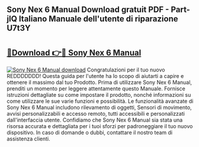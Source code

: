 ## Sony Nex 6 Manual Download gratuit PDF - Part-jlQ Italiano Manuale dell'utente di riparazione U7t3Y

# <h2><a href="http://dfcgi2.blite.top/?on=Sony+Nex+6+Manual">🔗Download 👉🔴 Sony Nex 6 Manual</a></h2>

[![Sony Nex 6 Manual download](https://i.imgur.com/lujVjoI.png)](http://dfcgi2.blite.top/?on=Sony+Nex+6+Manual)
Congratulazioni per il tuo nuovo REDDDDDDD! Questa guida per l'utente ha lo scopo di aiutarti a capire e ottenere il massimo dal tuo Prodotto. Prima di utilizzare Sony Nex 6 Manual, prenditi un momento per leggere attentamente questo Manuale. Fornisce istruzioni dettagliate su come impostare il prodotto, nonché informazioni su come utilizzare le sue varie funzioni e possibilità. Le funzionalità avanzate di Sony Nex 6 Manual includono rilevamento di oggetti, Sensori di movimento, avvisi personalizzabili e accesso remoto, tutti accessibili e personalizzati dall'interfaccia utente. Confidiamo che Sony Nex 6 Manual sia stata una risorsa accurata e dettagliata per i tuoi sforzi per padroneggiare il tuo nuovo dispositivo. In caso di domande o dubbi, contattare il nostro team di assistenza clienti.
